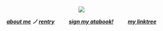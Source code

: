 

<h5 align="center"

![](https://64.media.tumblr.com/4a621cb9bcdd21124e7f4f44f2119e66/643107419897449e-bd/s400x600/958c960feae80ba1d51f82d78bf1fc6d3bb4e9bc.gifv)

 [about me](https://en.pronouns.page/@6zerb) ノ [rentry](https://rentry.co/6zerb) 　  　 [sign my atabook!](https://6zerb.atabook.org) 　  　 [my linktree](https://linktr.ee/6zerb) 
